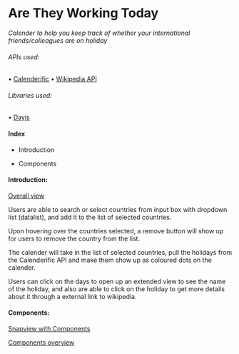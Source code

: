 # Are They Working Today

_Calender to help you keep track of whether your international friends/colleagues are on holiday_

###### APIs used:

• [Calenderific](https://calendarific.com/api-documentation)  • [Wikipedia API](https://www.mediawiki.org/wiki/API:Main_page)

###### Libraries used:

• [Dayjs](https://github.com/iamkun/dayjs/)

#### Index

* Introduction

* Components

#### Introduction:

[Overall view](https://i.imgur.com/t7rSzP7.png)

Users are able to search or select countries from input box with dropdown list (datalist), and add it to the list of selected countries.

Upon hovering over the countries selected, a remove button will show up for users to remove the country from the list.

The calender will take in the list of selected countries, pull the holidays from the Calenderific API and make them show up as coloured dots on the calender.

Users can click on the days to open up an extended view to see the name of the holiday, and also are able to click on the holiday to get more details about it through a external link to wikipedia.

#### Components:

[Snapview with Components](https://i.imgur.com/QbZP3GW.jpg)

[Components overview](https://i.imgur.com/n4Zp566.jpg)


